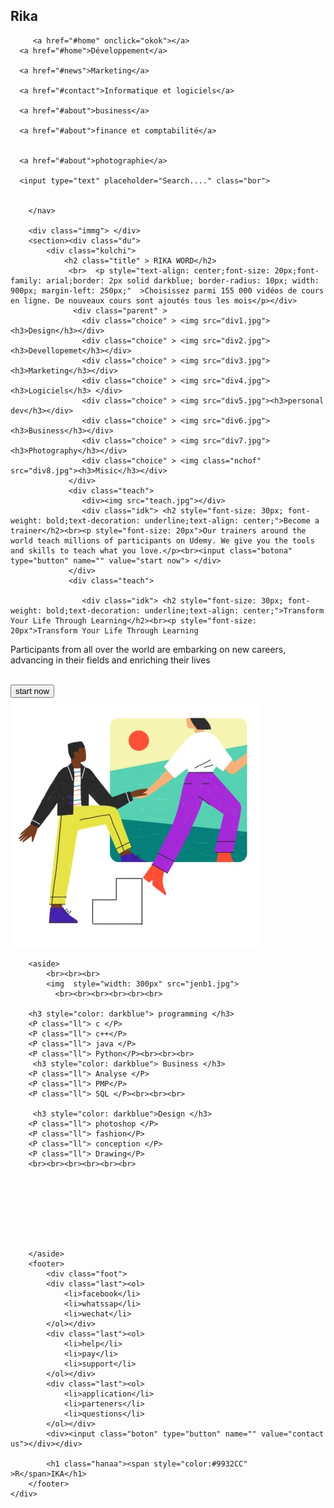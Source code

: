 <!DOCTYPE html>
<html>
<head>
	<link rel="stylesheet" type="text/css" href="grid.css">
	<title>grid</title>
</head>
<body>
	<div class="page">
		<h2 class="logo">Rika</h2>
		<nav>
    	
    	 <a href="#home" onclick="okok"></a>
      <a href="#home">Développement</a>
     
      <a href="#news">Marketing</a>
      
      <a href="#contact">Informatique et logiciels</a>
     
      <a href="#about">business</a>
      
      <a href="#about">finance et comptabilité</a>
      

      <a href="#about">photographie</a>
  
      <input type="text" placeholder="Search...." class="bor">
  
			
		</nav>
	
		<div class="immg"> </div>
		<section><div class="du">
			<div class="kolchi">
				<h2 class="title" > RIKA WORD</h2>
                 <br>  <p style="text-align: center;font-size: 20px;font-family: arial;border: 2px solid darkblue; border-radius: 10px; width: 900px; margin-left: 250px;"  >Choisissez parmi 155 000 vidéos de cours en ligne. De nouveaux cours sont ajoutés tous les mois</p></div>
                  <div class="parent" >
                 	<div class="choice" > <img src="div1.jpg"> <h3>Design</h3></div>
                 	<div class="choice" > <img src="div2.jpg"><h3>Devellopemet</h3></div>
                 	<div class="choice" > <img src="div3.jpg"><h3>Marketing</h3></div>
                 	<div class="choice" > <img src="div4.jpg"><h3>Logiciels</h3> </div>
                 	<div class="choice" > <img src="div5.jpg"><h3>personal dev</h3></div>
                 	<div class="choice" > <img src="div6.jpg"><h3>Business</h3></div>
                 	<div class="choice" > <img src="div7.jpg"><h3>Photography</h3></div>
                 	<div class="choice" > <img class="nchof" src="div8.jpg"><h3>Misic</h3></div>
                 </div>
                 <div class="teach">
                 	<div><img src="teach.jpg"></div>
                 	<div class="idk"> <h2 style="font-size: 30px; font-weight: bold;text-decoration: underline;text-align: center;">Become a trainer</h2><br><p style="font-size: 20px">Our trainers around the world teach millions of participants on Udemy. We give you the tools and skills to teach what you love.</p><br><input class="botona" type="button" name="" value="start now"> </div>
                 </div>
                 <div class="teach">
                 	
                 	<div class="idk"> <h2 style="font-size: 30px; font-weight: bold;text-decoration: underline;text-align: center;">Transform Your Life Through Learning</h2><br><p style="font-size: 20px">Transform Your Life Through Learning
Participants from all over the world are embarking on new careers, advancing in their fields and enriching their lives</p><br><input class="botona" type="button" name="" value="start now"> </div> <div><img src="add.jpg"></div>
                 </div>
                </div></section>



		<aside> 
			<br><br><br>
			<img  style="width: 300px" src="jenb1.jpg">
			  <br><br><br><br><br><br>

        <h3 style="color: darkblue"> programming </h3>
        <P class="ll"> c </P>
        <P class="ll"> c++</P>
        <P class="ll"> java </P>
        <P class="ll"> Python</P><br><br><br>
         <h3 style="color: darkblue"> Business </h3>
        <P class="ll"> Analyse </P>
        <P class="ll"> PMP</P>
        <P class="ll"> SQL </P><br><br><br>
       
         <h3 style="color: darkblue">Design </h3>
        <P class="ll"> photoshop </P>
        <P class="ll"> fashion</P>
        <P class="ll"> conception </P>
        <P class="ll"> Drawing</P>
        <br><br><br><br><br><br>
        







		</aside>
		<footer>
			<div class="foot">
			<div class="last"><ol>
				<li>facebook</li>
				<li>whatssap</li>
				<li>wechat</li>
			</ol></div>
			<div class="last"><ol>
				<li>help</li>
				<li>pay</li>
				<li>support</li>
			</ol></div>
			<div class="last"><ol>
				<li>application</li>
				<li>parteners</li>
				<li>questions</li>
			</ol></div>
			<div><input class="boton" type="button" name="" value="contact us"></div></div>

			<h1 class="hanaa"><span style="color:#9932CC"  >R</span>IKA</h1>
		</footer>
	</div>


</body>
</html>
